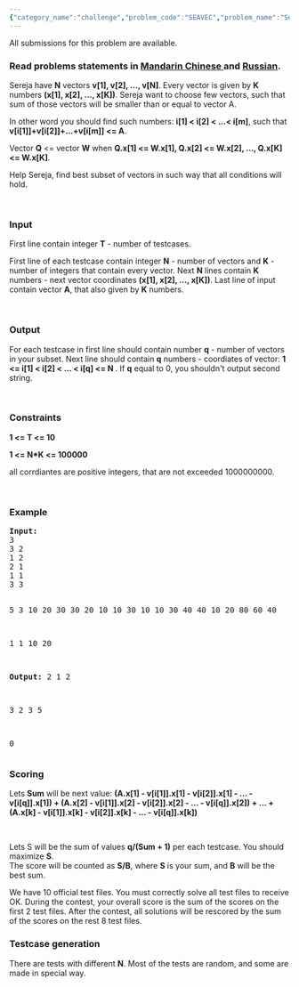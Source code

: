 ```yaml
---
{"category_name":"challenge","problem_code":"SEAVEC","problem_name":"Sereja and Vectors","languages_supported":{"0":"C","1":"CPP14","2":"JAVA","3":"PYTH","4":"PYTH 3.5","5":"CS2","6":"PAS fpc","7":"PAS gpc","8":"RUBY","9":"PHP","10":"GO","11":"NODEJS","12":"HASK","13":"SCALA","14":"D","15":"PERL","16":"FORT","17":"WSPC","18":"ADA","19":"CAML","20":"ICK","21":"BF","22":"ASM","23":"CLPS","24":"PRLG","25":"ICON","26":"SCM qobi","27":"PIKE","28":"ST","29":"NICE","30":"LUA","31":"BASH","32":"NEM","33":"LISP sbcl","34":"LISP clisp","35":"SCM guile","36":"JS","37":"ERL","38":"TCL","39":"PERL6","40":"TEXT","41":"CLOJ","42":"FS"},"max_timelimit":0.619672,"source_sizelimit":50000,"problem_author":"sereja","problem_tester":null,"date_added":"15-09-2013","tags":{"0":"sereja"},"time":{"view_start_date":1384162200,"submit_start_date":1384162200,"visible_start_date":1384162200,"end_date":1735669800},"is_direct_submittable":false,"layout":"problem"}
---
```

<span class="solution-visible-txt">All submissions for this problem are available.</span><h3> Read problems statements in <a target="_blank" href="http://www.codechef.com/download/translated/NOV13/mandarin/SEAVEC.pdf"> Mandarin Chinese </a> and <a target="_blank" href="http://www.codechef.com/download/translated/NOV13/russian/SEAVEC.PDF"> Russian</a>.</h3>
<p>Sereja have <b>N</b> vectors <b>v[1], v[2], ..., v[N]</b>. Every vector is given by <b>K</b> numbers <b>(x[1], x[2], ..., x[K])</b>. Sereja want to choose few vectors, such that sum of those vectors will be smaller than or equal to vector A. </p>
<p>In other word you should find such numbers: <b>i[1] &lt; i[2] &lt; ...&lt; i[m]</b>, such that <b>v[i[1]]+v[i[2]]+...+v[i[m]] &lt;= A</b>.</p>
<p>Vector <b>Q</b> &lt;= vector <b>W</b> when <b>Q.x[1] &lt;= W.x[1], Q.x[2] &lt;= W.x[2], ..., Q.x[K] &lt;= W.x[K]</b>.</p>
<p>Help Sereja, find best subset of vectors in such way that all conditions will hold.</p>
<p> </p>
<h3>Input</h3>

<p>First line contain integer <b>T</b> - number of testcases.</p>
<p>First line of each testcase contain integer <b>N</b> - number of vectors and <b>K</b> - number of integers that contain every vector. Next <b>N</b> lines contain <b>K</b> numbers - next vector coordinates <b>(x[1], x[2], ..., x[K])</b>. Last line of input contain vector <b>A</b>, that also given by <b>K</b> numbers.</p>
<p> </p>
<h3>Output</h3>

<p>For each testcase in first line should contain number <b>q</b> - number of vectors in your subset.  Next line should contain <b>q</b> numbers - coordiates of vector: <b>1 &lt;= i[1] &lt; i[2] &lt; ... &lt; i[q] &lt;= N </b>. If <b>q</b> equal to 0, you shouldn't output second string.</p>
<p> </p>
<h3>Constraints</h3>

<p><b>1 &lt;= T &lt;= 10</b></p>
<p><b>1 &lt;= N*K &lt;= 100000</b></p>
<p>all corrdiantes are positive integers, that are not exceeded 1000000000.</p>
<p> </p>
<h3>Example</h3>
<pre><b>Input:</b>
3
3 2
1 2
2 1
1 1
3 3

5 3
10 20 30
30 20 10
10 30 10
10 30 40
40 10 20
80 60 40

1 1
10
20

<b>Output:</b>
2
1 2

3
2 3 5

0
</pre><h3>Scoring</h3>
<p>Lets <b>Sum</b> will be next value: <b>(A.x[1] - v[i[1]].x[1] - v[i[2]].x[1] - ... - v[i[q]].x[1]) + (A.x[2] - v[i[1]].x[2] - v[i[2]].x[2] - ... - v[i[q]].x[2]) + ... + (A.x[k] - v[i[1]].x[k] - v[i[2]].x[k] - ... - v[i[q]].x[k])</b></p>
<p> </p>
<p>Lets S will be the sum of values <b>q/(Sum + 1)</b> per each testcase. You should maximize <b>S</b>.<br />
The score will be counted as <b>S/B</b>, where <b>S</b> is your sum, and <b>B</b> will be the best sum.</p>
<p>We have 10 official test files. You must correctly solve all test files to receive OK. During the contest, your overall score is the sum of the scores on the first 2 test files. After the contest, all solutions will be rescored by the sum of the scores on the rest 8 test files. </p>
<h3>Testcase generation</h3>
<p>There are tests with different <b>N</b>. Most of the tests are random, and some are made in special way.</p>
